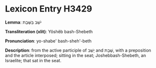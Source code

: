 # Lexicon Entry H3429

**Lemma**: יֹשֵׁב בַּשֶּׁבֶת

**Transliteration (xlit)**: Yôshêb bash-Shebeth

**Pronunciation**: yo-shabe' bash-sheh'-beth

**Description**:
from the active participle of יָשַׁב and שֶׁבֶת, with a preposition and the article interposed; sitting in the seat; Joshebbash-Shebeth, an Israelite; that sat in the seat.
